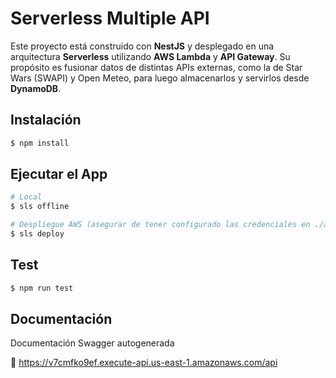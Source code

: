 
# Serverless Multiple API

Este proyecto está construido con **NestJS** y desplegado en una arquitectura **Serverless** utilizando **AWS Lambda** y **API Gateway**. Su propósito es fusionar datos de distintas APIs externas, como la de Star Wars (SWAPI) y Open Meteo, para luego almacenarlos y servirlos desde **DynamoDB**.


## Instalación

```bash
$ npm install
```

## Ejecutar el App

```bash
# Local
$ sls offline

# Despliegue AWS (asegurar de tener configurado las credenciales en ./aws)
$ sls deploy
```

## Test

```bash
$ npm run test
```

## Documentación

Documentación Swagger autogenerada

🔗 https://v7cmfko9ef.execute-api.us-east-1.amazonaws.com/api




